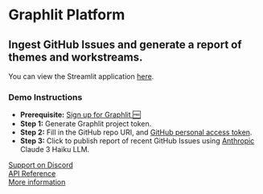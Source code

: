 # Graphlit Platform

## Ingest GitHub Issues and generate a report of themes and workstreams.

You can view the Streamlit application [here](https://graphlit-samples-publish-issues-feed.streamlit.app/).

### Demo Instructions
- **Prerequisite:** [Sign up for Graphlit 🆓](https://docs.graphlit.dev/getting-started/signup)
- **Step 1:** Generate Graphlit project token.
- **Step 2:** Fill in the GitHub repo URI, and [GitHub personal access token](https://docs.github.com/en/authentication/keeping-your-account-and-data-secure/managing-your-personal-access-tokens).
- **Step 3:** Click to publish report of recent GitHub Issues using [Anthropic](https://www.anthropic.com) Claude 3 Haiku LLM.     

[Support on Discord](https://discord.gg/ygFmfjy3Qx)            
[API Reference](https://docs.graphlit.dev/graphlit-data-api/api-reference)     
[More information](https://www.graphlit.com)